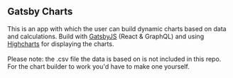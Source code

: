 ## Gatsby Charts

This is an app with which the user can build dynamic charts based on data and calculations. Build with [GatsbyJS](https://gatsbyjs.org/) (React & GraphQL) and using [Highcharts](https://www.highcharts.com/) for displaying the charts.<br><br> Please note: the .csv file the data is based on is not included in this repo. For the chart builder to work you'd have to make one yourself.
